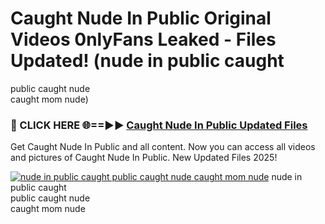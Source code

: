# Caught Nude In Public Original Videos 0nlyFans Leaked - Files Updated! (nude in public caught<br>
public caught nude<br>
caught mom nude)

<h3>🔴 CLICK HERE 🌐==►► <a href="https://tinyurl.com/2p9ay9w9" rel="nofollow">Caught Nude In Public Updated Files</a></h3>

Get Caught Nude In Public and all content. Now you can access all videos and pictures of Caught Nude In Public. New Updated Files 2025!

[![nude in public caught<br>
public caught nude<br>
caught mom nude](https://i.imgur.com/KQgVmj3.gif)](https://tinyurl.com/2p9ay9w9)
nude in public caught<br>
public caught nude<br>
caught mom nude